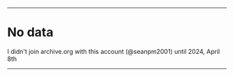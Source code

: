 
***

# No data

I didn't join archive.org with this account (@seanpm2001) until 2024, April 8th

***
